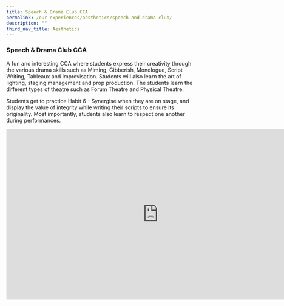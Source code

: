 ```yaml
---
title: Speech & Drama Club CCA
permalink: /our-experiences/aesthetics/speech-and-drama-club/
description: ""
third_nav_title: Aesthetics
---
```

### **Speech & Drama Club CCA**
A fun and interesting CCA where students express their creativity through the various drama skills such as Miming, Gibberish, Monologue, Script Writing, Tableaux and Improvisation. Students will also learn the art of lighting, staging management and prop production. The students learn the different types of theatre such as Forum Theatre and Physical Theatre.

Students get to practice Habit 6 - Synergise when they are on stage, and display the value of integrity while writing their scripts to ensure its originality. Most importantly, students also learn to respect one another during performances.

<iframe width="800" height="450" src="https://www.youtube.com/embed/8coDuefgstg" title="Speech and Drama CCA promo video" frameborder="0" allow="accelerometer; autoplay; clipboard-write; encrypted-media; gyroscope; picture-in-picture; web-share" allowfullscreen></iframe>